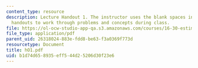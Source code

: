 ```yaml
---
content_type: resource
description: Lecture Handout 1. The instructor uses the blank spaces in these lecture
  handouts to work through problems and concepts during class.
file: https://ol-ocw-studio-app-qa.s3.amazonaws.com/courses/16-30-estimation-and-control-of-aerospace-systems-spring-2004/b1d74d658935eff544d25206d30f23e6_hO1.pdf
file_type: application/pdf
parent_uid: 26318024-883e-fdd8-be63-f3a0369f773d
resourcetype: Document
title: hO1.pdf
uid: b1d74d65-8935-eff5-44d2-5206d30f23e6
---
```

